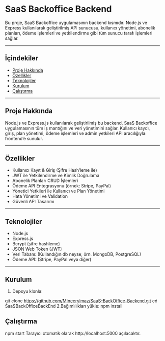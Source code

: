 # SaaS Backoffice Backend

Bu proje, SaaS Backoffice uygulamasının backend kısmıdır. Node.js ve Express kullanılarak geliştirilmiş API sunucusu, kullanıcı yönetimi, abonelik planları, ödeme işlemleri ve yetkilendirme gibi tüm sunucu tarafı işlemleri sağlar.

---

## İçindekiler
- [Proje Hakkında](#proje-hakkında)
- [Özellikler](#özellikler)
- [Teknolojiler](#teknolojiler)
- [Kurulum](#kurulum)
- [Çalıştırma](#çalıştırma)


---

## Proje Hakkında

Node.js ve Express.js kullanılarak geliştirilmiş bu backend, SaaS Backoffice uygulamasının tüm iş mantığını ve veri yönetimini sağlar. Kullanıcı kaydı, giriş, plan yönetimi, ödeme işlemleri ve admin yetkileri API aracılığıyla frontend’e sunulur.

---

## Özellikler

- Kullanıcı Kayıt & Giriş (Şifre Hash’leme ile)
- JWT ile Yetkilendirme ve Kimlik Doğrulama
- Abonelik Planları CRUD İşlemleri
- Ödeme API Entegrasyonu (örnek: Stripe, PayPal)
- Yönetici Yetkileri ile Kullanıcı ve Plan Yönetimi
- Hata Yönetimi ve Validation
- Güvenli API Tasarımı

---

## Teknolojiler

- Node.js
- Express.js
- Bcrypt (şifre hashleme)
- JSON Web Token (JWT)
- Veri Tabanı: (Kullandığın db neyse; örn. MongoDB, PostgreSQL)
- Ödeme API: (Stripe, PayPal veya diğer)

---

## Kurulum

1. Depoyu klonla:

git clone https://github.com/Mineerylmaz/SaaS-BackOffice-Backend.git
cd SaaSBackOfficeBackEnd
2.Bağımlılıkları yükle:
npm install
## Çalıştırma
npm start
Tarayıcı otomatik olarak http://localhost:5000 açılacaktır.
